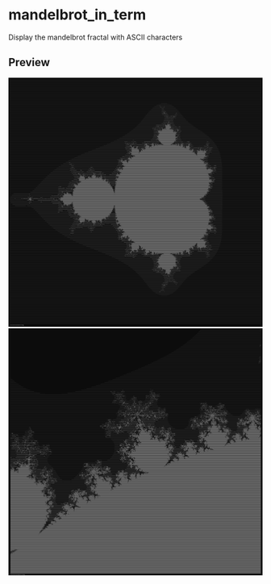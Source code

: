 # mandelbrot_in_term
Display the mandelbrot fractal with ASCII characters

## Preview
![preview](./media/preview.png)
![preview2](./media/preview2.png)
